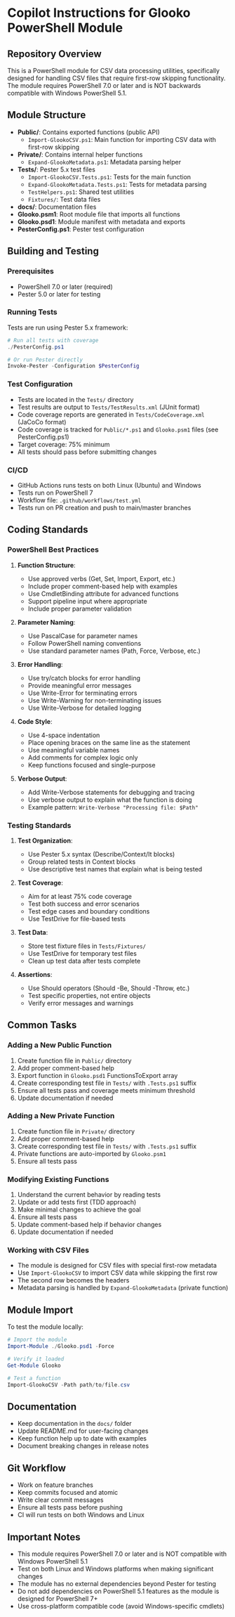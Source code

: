 # Copilot Instructions for Glooko PowerShell Module

## Repository Overview

This is a PowerShell module for CSV data processing utilities, specifically designed for handling CSV files that require first-row skipping functionality. The module requires PowerShell 7.0 or later and is NOT backwards compatible with Windows PowerShell 5.1.

## Module Structure

- **Public/**: Contains exported functions (public API)
  - `Import-GlookoCSV.ps1`: Main function for importing CSV data with first-row skipping
- **Private/**: Contains internal helper functions
  - `Expand-GlookoMetadata.ps1`: Metadata parsing helper
- **Tests/**: Pester 5.x test files
  - `Import-GlookoCSV.Tests.ps1`: Tests for the main function
  - `Expand-GlookoMetadata.Tests.ps1`: Tests for metadata parsing
  - `TestHelpers.ps1`: Shared test utilities
  - `Fixtures/`: Test data files
- **docs/**: Documentation files
- **Glooko.psm1**: Root module file that imports all functions
- **Glooko.psd1**: Module manifest with metadata and exports
- **PesterConfig.ps1**: Pester test configuration

## Building and Testing

### Prerequisites
- PowerShell 7.0 or later (required)
- Pester 5.0 or later for testing

### Running Tests
Tests are run using Pester 5.x framework:
```powershell
# Run all tests with coverage
./PesterConfig.ps1

# Or run Pester directly
Invoke-Pester -Configuration $PesterConfig
```

### Test Configuration
- Tests are located in the `Tests/` directory
- Test results are output to `Tests/TestResults.xml` (JUnit format)
- Code coverage reports are generated in `Tests/CodeCoverage.xml` (JaCoCo format)
- Code coverage is tracked for `Public/*.ps1` and `Glooko.psm1` files (see PesterConfig.ps1)
- Target coverage: 75% minimum
- All tests should pass before submitting changes

### CI/CD
- GitHub Actions runs tests on both Linux (Ubuntu) and Windows
- Tests run on PowerShell 7
- Workflow file: `.github/workflows/test.yml`
- Tests run on PR creation and push to main/master branches

## Coding Standards

### PowerShell Best Practices
1. **Function Structure**:
   - Use approved verbs (Get, Set, Import, Export, etc.)
   - Include proper comment-based help with examples
   - Use CmdletBinding attribute for advanced functions
   - Support pipeline input where appropriate
   - Include proper parameter validation

2. **Parameter Naming**:
   - Use PascalCase for parameter names
   - Follow PowerShell naming conventions
   - Use standard parameter names (Path, Force, Verbose, etc.)

3. **Error Handling**:
   - Use try/catch blocks for error handling
   - Provide meaningful error messages
   - Use Write-Error for terminating errors
   - Use Write-Warning for non-terminating issues
   - Use Write-Verbose for detailed logging

4. **Code Style**:
   - Use 4-space indentation
   - Place opening braces on the same line as the statement
   - Use meaningful variable names
   - Add comments for complex logic only
   - Keep functions focused and single-purpose

5. **Verbose Output**:
   - Add Write-Verbose statements for debugging and tracing
   - Use verbose output to explain what the function is doing
   - Example pattern: `Write-Verbose "Processing file: $Path"`

### Testing Standards
1. **Test Organization**:
   - Use Pester 5.x syntax (Describe/Context/It blocks)
   - Group related tests in Context blocks
   - Use descriptive test names that explain what is being tested

2. **Test Coverage**:
   - Aim for at least 75% code coverage
   - Test both success and error scenarios
   - Test edge cases and boundary conditions
   - Use TestDrive for file-based tests

3. **Test Data**:
   - Store test fixture files in `Tests/Fixtures/`
   - Use TestDrive for temporary test files
   - Clean up test data after tests complete

4. **Assertions**:
   - Use Should operators (Should -Be, Should -Throw, etc.)
   - Test specific properties, not entire objects
   - Verify error messages and warnings

## Common Tasks

### Adding a New Public Function
1. Create function file in `Public/` directory
2. Add proper comment-based help
3. Export function in `Glooko.psd1` FunctionsToExport array
4. Create corresponding test file in `Tests/` with `.Tests.ps1` suffix
5. Ensure all tests pass and coverage meets minimum threshold
6. Update documentation if needed

### Adding a New Private Function
1. Create function file in `Private/` directory
2. Add proper comment-based help
3. Create corresponding test file in `Tests/` with `.Tests.ps1` suffix
4. Private functions are auto-imported by `Glooko.psm1`
5. Ensure all tests pass

### Modifying Existing Functions
1. Understand the current behavior by reading tests
2. Update or add tests first (TDD approach)
3. Make minimal changes to achieve the goal
4. Ensure all tests pass
5. Update comment-based help if behavior changes
6. Update documentation if needed

### Working with CSV Files
- The module is designed for CSV files with special first-row metadata
- Use `Import-GlookoCSV` to import CSV data while skipping the first row
- The second row becomes the headers
- Metadata parsing is handled by `Expand-GlookoMetadata` (private function)

## Module Import
To test the module locally:
```powershell
# Import the module
Import-Module ./Glooko.psd1 -Force

# Verify it loaded
Get-Module Glooko

# Test a function
Import-GlookoCSV -Path path/to/file.csv
```

## Documentation
- Keep documentation in the `docs/` folder
- Update README.md for user-facing changes
- Keep function help up to date with examples
- Document breaking changes in release notes

## Git Workflow
- Work on feature branches
- Keep commits focused and atomic
- Write clear commit messages
- Ensure all tests pass before pushing
- CI will run tests on both Windows and Linux

## Important Notes
- This module requires PowerShell 7.0 or later and is NOT compatible with Windows PowerShell 5.1
- Test on both Linux and Windows platforms when making significant changes
- The module has no external dependencies beyond Pester for testing
- Do not add dependencies on PowerShell 5.1 features as the module is designed for PowerShell 7+
- Use cross-platform compatible code (avoid Windows-specific cmdlets)
